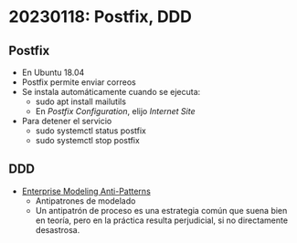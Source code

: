 # 20230118: Postfix, DDD
## Postfix
- En Ubuntu 18.04
- Postfix permite enviar correos
- Se instala automáticamente cuando se ejecuta:
	- sudo apt install mailutils
	- En _Postfix Configuration_, elijo _Internet Site_
- Para detener el servicio
	- sudo systemctl status postfix
	- sudo systemctl stop postfix

## DDD
- [Enterprise Modeling Anti-Patterns](http://agilemodeling.com/essays/enterpriseModelingAntiPatterns.htm)
	- Antipatrones de modelado
	- Un antipatrón de proceso es una estrategia común que suena bien en teoría, pero en la práctica resulta perjudicial, si no directamente desastrosa.